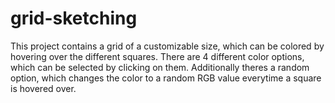 # grid-sketching

This project contains a grid of a customizable size, which can be colored by hovering over the different squares. There are 4 different color options, which can be selected by clicking on them. Additionally theres a random option, which changes the color to a random RGB value everytime a square is hovered over.
